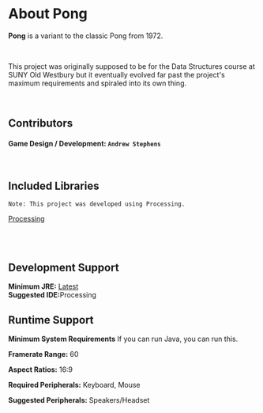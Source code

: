 <h1>About Pong</h1>
<p><b>Pong</b> is a variant to the classic Pong from 1972.</p>
<br/>
<p>This project was originally supposed to be for the Data Structures course at SUNY Old Westbury but it eventually evolved far past the project's maximum requirements and spiraled into its own thing.</p>
<br>

## Contributors

#### Game Design / Development: `Andrew Stephens`

<br>

## Included Libraries
`Note: This project was developed using Processing.`

<a href = "https://processing.org/">Processing</a><br>

<br>
<br>

## Development Support
<p><b>Minimum JRE:</b> <a href="https://www.oracle.com/java/technologies/downloads/">Latest</a></br>
<b>Suggested IDE:</b>Processing</p>

## Runtime Support
<p><b>Minimum System Requirements</b> If you can run Java, you can run this.</p>
<p><b>Framerate Range:</b> 60</p>
<p><b>Aspect Ratios:</b> 16:9</p>
<p><b>Required Peripherals:</b> Keyboard, Mouse</p>
<p><b>Suggested Peripherals:</b> Speakers/Headset</p>
